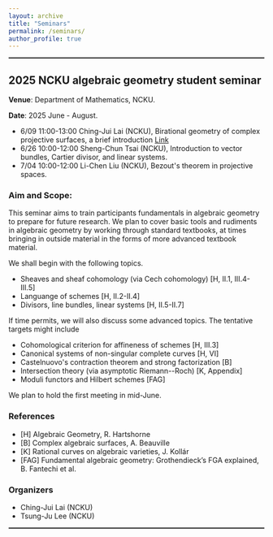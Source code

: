 ```yaml
---
layout: archive
title: "Seminars"
permalink: /seminars/
author_profile: true
---
```


<hr style="border:1.5px solid gray">

## **2025 NCKU algebraic geometry student seminar**
**Venue**: Department of Mathematics, NCKU.

**Date**: 2025 June - August.

 - 6/09 11:00-13:00 Ching-Jui Lai (NCKU), Birational geometry of complex projective surfaces, a brief introduction [Link](https://math.ncku.edu.tw/p/406-1221-283478,r3765.php?Lang=zh-tw)
 - 6/26 10:00-12:00 Sheng-Chun Tsai (NCKU), Introduction to vector bundles, Cartier divisor, and linear systems.
 - 7/04 10:00-12:00 Li-Chen Liu (NCKU), Bezout's theorem in projective spaces.

### **Aim and Scope**:

This seminar aims to train participants fundamentals in
algebraic geometry to prepare for future research.
We plan to cover basic tools and rudiments in algebraic geometry
by working through standard textbooks, at times bringing 
in outside material in the forms of more advanced textbook material. 

We shall begin with the following topics.

 - Sheaves and sheaf cohomology (via Cech cohomology) [H, II.1, III.4-III.5]
 - Languange of schemes [H, II.2-II.4]
 - Divisors, line bundles, linear systems [H, II.5-II.7]

If time permits, we will also discuss some advanced topics. The tentative targets might include

 - Cohomological criterion for affineness of schemes [H, III.3]
 - Canonical systems of non-singular complete curves [H, VI]
 - Castelnuovo's contraction theorem and strong factorization [B]
 - Intersection theory (via asymptotic Riemann--Roch) [K, Appendix]
 - Moduli functors and Hilbert schemes [FAG]

We plan to hold the first meeting in mid-June. 

### **References**
 - [H] Algebraic Geometry, R. Hartshorne
 - [B] Complex algebraic surfaces, A. Beauville
 - [K] Rational curves on algebraic varieties, J. Kollár
 - [FAG] Fundamental algebraic geometry: Grothendieck’s FGA explained, B. Fantechi et al.

### **Organizers**
 - Ching-Jui Lai (NCKU)
 - Tsung-Ju Lee (NCKU)

<hr style="border:1.5px solid gray">


